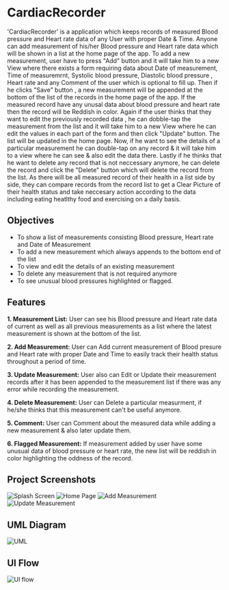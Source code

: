# CardiacRecorder
'CardiacRecorder' is a application which keeps records of measured Blood pressure and Heart rate data of any User with proper Date & Time.
Anyone can add measurement of his/her Blood pressure and Heart rate data which will be shown in a list at the home page of the app.
To add a new measurement, user have to press "Add" button and it will take him to a new View where there exists a form requiring data
about Date of measurement, Time of measuremrnt, Systolic blood pressure, Diastolic blood pressure , Heart rate and any Comment 
of the user which is optional to fill up. Then if he clicks "Save" button , a new measurement will be appended at the bottom of the list of the records in the home
page of the app. If the measured record have any unusal data about blood pressure and heart rate then the record will be Reddish in color.
Again if the user thinks that they want to edit the previously recorded data , he can dobble-tap the measurement from the list and it will take him
to  a new View where he can edit the values in each part of the form and then click "Update" button. The list will be updated in the home page.
Now, if he want to see the details of a particular measurement he can double-tap on any record & it will take him to a view where he can 
see & also edit the data there. Lastly if he thinks that he want to delete any record that is not neccessary anymore, he can delete  the record and click the
"Delete" button which will delete the record from the list. As there will be all measured record of their health in a list side by side,
they can compare records from the record list  to get a Clear Picture of their health status and take neccesary action according to the data including 
eating heatlthy food and exercising on a daily basis.



## Objectives
* To show a list of measurements consisting Blood pressure, Heart rate and Date of Measurement
* To add a new measurement which always appends to the bottom end of the list
* To view and edit the details of an existing measurement
* To delete any measurement that is not required anymore
* To see unusual blood pressures highlighted or flagged.



## Features

**1. Measurement List:** User can see his Blood pressure and Heart rate data of current as well as all previous measurements as a list where the latest measurement is shown at the bottom of the list.

**2. Add Measurement:** User can Add current measurement of Blood presure and Heart rate with proper Date and Time  to easily track their health status throughout a period of time.

**3. Update Measurement:** User also can Edit or Update their measurement records after it has been appended to the measurement list if there was any error while recording the measurement. 

**4. Delete Measurement:** User can Delete a particular measurment, if he/she thinks that this measurement can't be useful anymore.

**5. Comment:** User can Comment about the measured data while adding a new measurement & also later update them.

**6. Flagged Measurement:** If measurement added by user have some unusual data of blood pressure or heart rate, the new list will be reddish in color highlighting the oddness of the record.

## Project Screenshots
![Splash Screen](https://user-images.githubusercontent.com/102896728/175805778-8c4e40fd-5b37-4ea2-9057-f87d577276a8.svg)
![Home Page](https://user-images.githubusercontent.com/102896728/175805946-097a483a-3a1e-48ea-87df-f47795d6aadc.svg)
![Add Measurement](https://user-images.githubusercontent.com/102896728/175805963-08407e09-945e-4d99-a95c-6e6471682dee.svg)
![Update Measurement](https://user-images.githubusercontent.com/102896728/175805941-2c7d7c6b-d096-491a-8287-86d4f506278b.svg)


## UML Diagram
![UML](https://user-images.githubusercontent.com/102896728/175807220-ecf1356c-8056-4e6e-b145-55fe812d374f.png)

## UI Flow
![UI flow](https://user-images.githubusercontent.com/102896728/175807222-e939354d-c0ea-4b5a-8b20-1cfbd4aaf5f2.jpg)


